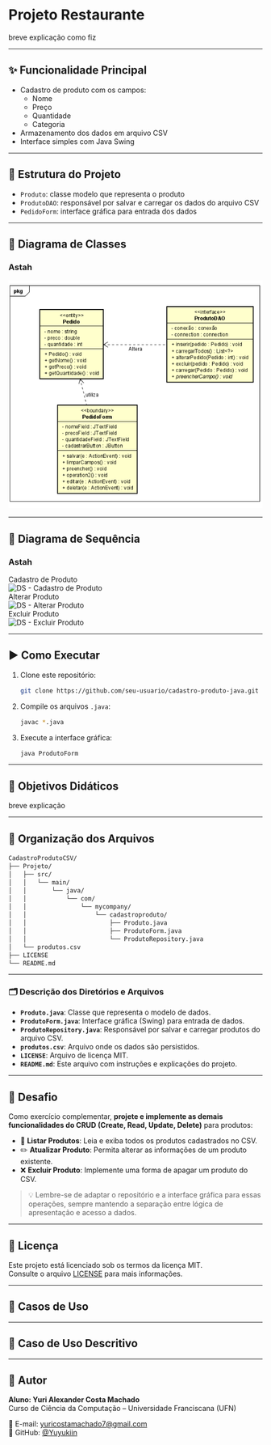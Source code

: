 # Projeto Restaurante

breve explicação como fiz

---

## ✨ Funcionalidade Principal

- Cadastro de produto com os campos:
  - Nome
  - Preço
  - Quantidade
  - Categoria
- Armazenamento dos dados em arquivo CSV
- Interface simples com Java Swing

---

## 🧱 Estrutura do Projeto

- `Produto`: classe modelo que representa o produto
- `ProdutoDAO`: responsável por salvar e carregar os dados do arquivo CSV
- `PedidoForm`: interface gráfica para entrada dos dados

---

## 📘 Diagrama de Classes

### Astah

![C - Cadastro de Produto](https://github.com/yuyukiin/faculdade-cc/blob/main/Projeto%20de%20Software/Restaurante/Diagramas/Diagramas%20Gerais/Diagrama%20de%20classe.png)

---

## 🔄 Diagrama de Sequência

### Astah  
Cadastro de Produto  
![DS - Cadastro de Produto](https://github.com/yuyukiin/faculdade-cc/blob/main/Projeto%20de%20Software/Restaurante/Diagramas/Diagramas%20de%20Sequ%C3%AAncia/Cadastro%20Pedido.png)  
Alterar Produto  
![DS - Alterar Produto](https://github.com/yuyukiin/faculdade-cc/blob/main/Projeto%20de%20Software/Restaurante/Diagramas/Diagramas%20de%20Sequ%C3%AAncia/Alterar%20Pedido.png)  
Excluir Produto  
![DS - Excluir Produto](https://github.com/yuyukiin/faculdade-cc/blob/main/Projeto%20de%20Software/Restaurante/Diagramas/Diagramas%20de%20Sequ%C3%AAncia/Excluir%20Pedido.png)

---

## ▶️ Como Executar

1. Clone este repositório:
   ```bash
   git clone https://github.com/seu-usuario/cadastro-produto-java.git
   ```
2. Compile os arquivos `.java`:
   ```bash
   javac *.java
   ```
3. Execute a interface gráfica:
   ```bash
   java ProdutoForm
   ```

---

## 🧠 Objetivos Didáticos

breve explicação

---

## 📂 Organização dos Arquivos

```
CadastroProdutoCSV/
├── Projeto/
│   ├── src/
│   │   └── main/
│   │       └── java/
│   │           └── com/
│   │               └── mycompany/
│   │                   └── cadastroproduto/
│   │                       ├── Produto.java
│   │                       ├── ProdutoForm.java
│   │                       └── ProdutoRepository.java
│   └── produtos.csv
├── LICENSE
└── README.md
```

---

### 🗂️ Descrição dos Diretórios e Arquivos

- **`Produto.java`**: Classe que representa o modelo de dados.
- **`ProdutoForm.java`**: Interface gráfica (Swing) para entrada de dados.
- **`ProdutoRepository.java`**: Responsável por salvar e carregar produtos do arquivo CSV.
- **`produtos.csv`**: Arquivo onde os dados são persistidos.
- **`LICENSE`**: Arquivo de licença MIT.
- **`README.md`**: Este arquivo com instruções e explicações do projeto.

---

## 🧩 Desafio

Como exercício complementar, **projete e implemente as demais funcionalidades do CRUD (Create, Read, Update, Delete)** para produtos:

- 📖 **Listar Produtos**: Leia e exiba todos os produtos cadastrados no CSV.
- ✏️ **Atualizar Produto**: Permita alterar as informações de um produto existente.
- ❌ **Excluir Produto**: Implemente uma forma de apagar um produto do CSV.

> 💡 Lembre-se de adaptar o repositório e a interface gráfica para essas operações, sempre mantendo a separação entre lógica de apresentação e acesso a dados.

---

## 📄 Licença

Este projeto está licenciado sob os termos da licença MIT.  
Consulte o arquivo [LICENSE](LICENSE) para mais informações.

---

## 📌 Casos de Uso

<!-- Adicione aqui a descrição detalhada dos casos de uso -->

---

## 📌 Caso de Uso Descritivo

<!-- Adicione aqui os casos de uso descritivos -->

---

## 👤 Autor

**Aluno: Yuri Alexander Costa Machado**  
Curso de Ciência da Computação – Universidade Franciscana (UFN)

📧 E-mail: yuricostamachado7@gmail.com  
🔗 GitHub: [@Yuyukiin](https://github.com/Yuyukiin)
